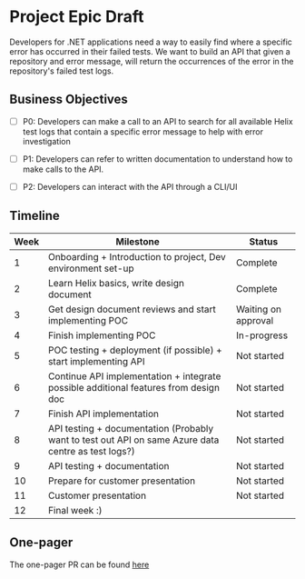 # Project Epic Draft

Developers for .NET applications need a way to easily find where a specific error has occurred in their failed tests. We want to build an API that given a repository and error message, will return the occurrences of the error in the repository's failed test logs.

## Business Objectives
- [ ] P0: Developers can make a call to an API to search for all available Helix test logs that contain a specific error message to help with error investigation
- [ ] P1: Developers can refer to written documentation to understand how to make calls to the API.
- [ ] P2: Developers can interact with the API through a CLI/UI


## Timeline
Week    | Milestone | Status
------  | ------ | ------------------------------------------------------------------------------------------------ |
 1      | Onboarding + Introduction to project, Dev environment set-up | Complete
 2      | Learn Helix basics, write design document | Complete
 3      | Get design document reviews and start implementing POC   | Waiting on approval
 4      | Finish implementing POC | In-progress
 5      | POC testing + deployment (if possible) + start implementing API | Not started
 6      | Continue API implementation + integrate possible additional features from design doc | Not started
 7      | Finish API implementation   | Not started
 8      | API testing + documentation (Probably want to test out API on same Azure data centre as test logs?) | Not started
 9      | API testing + documentation | Not started
 10      | Prepare for customer presentation | Not started
 11      | Customer presentation | Not started
 12      | Final week :)
 
 
 
## One-pager

The one-pager PR can be found [here](https://github.com/dotnet/arcade/pull/9382) 
